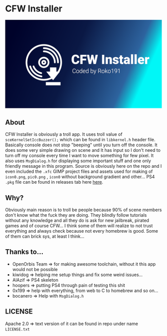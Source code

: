 # CFW Installer

<img src="https://github.com/Roko191/CFW-Installer/blob/master/CartiHomebrew/sce_sys/pic0.png" style="zoom:50%;"/>

## About

CFW Installer is obviously a troll app. It uses troll value of `sceKernelSetIccBuzzer();` which can be found in `libkernel.h` header file. Basically console does not stop "beeping" until you turn off the console.  It does some very simple drawing on scene and It has input so I don't need to turn off my console every time I want to move something for few pixel. It also uses `MsgDialog.h` for displaying some important stuff and one only friendly message in this program. Source is obviously here on the repo  and I even included the `.xfc` GIMP project files and assets used for making of `icon0.png`, `pic0.png` , `icon0` without background gradient and other... PS4 `.pkg` file can be found in releases tab here [here](https://github.com/Roko191/CFW-Installer/releases).

## Why?

Obviously main reason is to troll be people because 90% of scene members don't know what the fuck they are doing. They blindly follow tutorials without any knowledge and all they do is ask for new jailbreak, pirated games and of course CFW... I think some of them will realize to not trust everything and always check because not every homebrew is good. Some of them can brick sys, at least I think...

## Thanks to...

- OpenOrbis Team => for making awesome toolchain, without it this app would not be possible
- kiwidog => helping me setup things and fix some weird issues...
- AlAzif => PS4 skeleton
- hoopers => putting PS4 through pain of testing this shit
- 0x199 => help with everything, from web to C to homebrew and so on...
- bocanero => Help with `MsgDialog.h` 

## LICENSE

Apache 2.0 => text version of it can be found in repo under name `LICENSE.txt`
